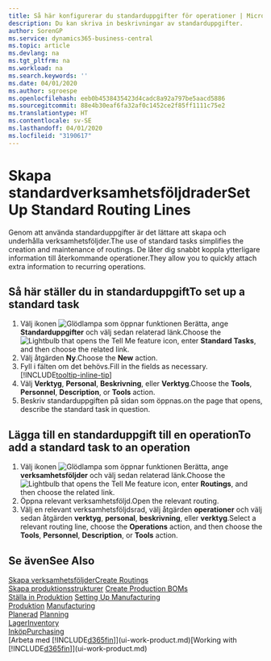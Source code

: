 ```yaml
---
title: Så här konfigurerar du standarduppgifter för operationer | Microsoft Docs
description: Du kan skriva in beskrivningar av standarduppgifter.
author: SorenGP
ms.service: dynamics365-business-central
ms.topic: article
ms.devlang: na
ms.tgt_pltfrm: na
ms.workload: na
ms.search.keywords: ''
ms.date: 04/01/2020
ms.author: sgroespe
ms.openlocfilehash: eeb0b4538435423d4cadc8a92a797be5aacd5886
ms.sourcegitcommit: 88e4b30eaf6fa32af0c1452ce2f85ff1111c75e2
ms.translationtype: HT
ms.contentlocale: sv-SE
ms.lasthandoff: 04/01/2020
ms.locfileid: "3190617"
---
```

# <a name="set-up-standard-routing-lines"></a><span data-ttu-id="9f888-103">Skapa standardverksamhetsföljdrader</span><span class="sxs-lookup"><span data-stu-id="9f888-103">Set Up Standard Routing Lines</span></span>
<span data-ttu-id="9f888-104">Genom att använda standarduppgifter är det lättare att skapa och underhålla verksamhetsföljder.</span><span class="sxs-lookup"><span data-stu-id="9f888-104">The use of standard tasks simplifies the creation and maintenance of routings.</span></span> <span data-ttu-id="9f888-105">De låter dig snabbt koppla ytterligare information till återkommande operationer.</span><span class="sxs-lookup"><span data-stu-id="9f888-105">They allow you to quickly attach extra information to recurring operations.</span></span>

## <a name="to-set-up-a-standard-task"></a><span data-ttu-id="9f888-106">Så här ställer du in standarduppgift</span><span class="sxs-lookup"><span data-stu-id="9f888-106">To set up a standard task</span></span>
1. <span data-ttu-id="9f888-107">Välj ikonen ![Glödlampa som öppnar funktionen Berätta](media/ui-search/search_small.png "Berätta vad du vill göra"), ange **Standarduppgifter** och välj sedan relaterad länk.</span><span class="sxs-lookup"><span data-stu-id="9f888-107">Choose the ![Lightbulb that opens the Tell Me feature](media/ui-search/search_small.png "Tell me what you want to do") icon, enter **Standard Tasks**, and then choose the related link.</span></span>
2. <span data-ttu-id="9f888-108">Välj åtgärden **Ny**.</span><span class="sxs-lookup"><span data-stu-id="9f888-108">Choose the **New** action.</span></span>
3. <span data-ttu-id="9f888-109">Fyll i fälten om det behövs.</span><span class="sxs-lookup"><span data-stu-id="9f888-109">Fill in the fields as necessary.</span></span> [!INCLUDE[tooltip-inline-tip](includes/tooltip-inline-tip_md.md)]
4. <span data-ttu-id="9f888-110">Välj **Verktyg**, **Personal**, **Beskrivning**, eller **Verktyg**.</span><span class="sxs-lookup"><span data-stu-id="9f888-110">Choose the **Tools**, **Personnel**, **Description**, or **Tools** action.</span></span>
5. <span data-ttu-id="9f888-111">Beskriv standarduppgiften på sidan som öppnas.</span><span class="sxs-lookup"><span data-stu-id="9f888-111">on the page that opens, describe the standard task in question.</span></span>

## <a name="to-add-a-standard-task-to-an-operation"></a><span data-ttu-id="9f888-112">Lägga till en standarduppgift till en operation</span><span class="sxs-lookup"><span data-stu-id="9f888-112">To add a standard task to an operation</span></span>
1. <span data-ttu-id="9f888-113">Välj ikonen ![Glödlampa som öppnar funktionen Berätta](media/ui-search/search_small.png "Berätta vad du vill göra"), ange **verksamhetsföljder** och välj sedan relaterad länk.</span><span class="sxs-lookup"><span data-stu-id="9f888-113">Choose the ![Lightbulb that opens the Tell Me feature](media/ui-search/search_small.png "Tell me what you want to do") icon, enter **Routings**, and then choose the related link.</span></span>
2. <span data-ttu-id="9f888-114">Öppna relevant verksamhetsföljd.</span><span class="sxs-lookup"><span data-stu-id="9f888-114">Open the relevant routing.</span></span>
3. <span data-ttu-id="9f888-115">Välj en relevant verksamhetsföljdsrad, välj åtgärden **operationer** och välj sedan åtgärden **verktyg**, **personal**, **beskrivning**, eller **verktyg**.</span><span class="sxs-lookup"><span data-stu-id="9f888-115">Select a relevant routing line, choose the **Operations** action, and then choose the **Tools**, **Personnel**, **Description**, or **Tools** action.</span></span>

## <a name="see-also"></a><span data-ttu-id="9f888-116">Se även</span><span class="sxs-lookup"><span data-stu-id="9f888-116">See Also</span></span>  
[<span data-ttu-id="9f888-117">Skapa verksamhetsföljder</span><span class="sxs-lookup"><span data-stu-id="9f888-117">Create Routings</span></span>](production-how-to-create-routings.md)  
<span data-ttu-id="9f888-118">[Skapa produktionsstrukturer](production-how-to-create-production-boms.md)   </span><span class="sxs-lookup"><span data-stu-id="9f888-118">[Create Production BOMs](production-how-to-create-production-boms.md)   </span></span>  
<span data-ttu-id="9f888-119">[Ställa in Produktion](production-configure-production-processes.md) </span><span class="sxs-lookup"><span data-stu-id="9f888-119">[Setting Up Manufacturing](production-configure-production-processes.md) </span></span>  
<span data-ttu-id="9f888-120">[Produktion](production-manage-manufacturing.md)  </span><span class="sxs-lookup"><span data-stu-id="9f888-120">[Manufacturing](production-manage-manufacturing.md)  </span></span>  
<span data-ttu-id="9f888-121">[Planerad](production-planning.md) </span><span class="sxs-lookup"><span data-stu-id="9f888-121">[Planning](production-planning.md) </span></span>  
[<span data-ttu-id="9f888-122">Lager</span><span class="sxs-lookup"><span data-stu-id="9f888-122">Inventory</span></span>](inventory-manage-inventory.md)  
[<span data-ttu-id="9f888-123">Inköp</span><span class="sxs-lookup"><span data-stu-id="9f888-123">Purchasing</span></span>](purchasing-manage-purchasing.md)  
<span data-ttu-id="9f888-124">[Arbeta med [!INCLUDE[d365fin](includes/d365fin_md.md)]](ui-work-product.md)</span><span class="sxs-lookup"><span data-stu-id="9f888-124">[Working with [!INCLUDE[d365fin](includes/d365fin_md.md)]](ui-work-product.md)</span></span>  
